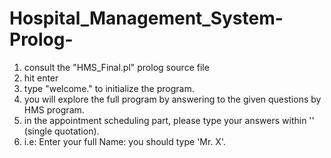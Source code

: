 # Hospital_Management_System-Prolog-

1. consult the "HMS_Final.pl" prolog source file 
2. hit enter
3. type "welcome." to initialize the program.
4. you will explore the full program by answering to the given questions by HMS program.
5. in the appointment scheduling part, please type your answers within '' (single quotation).
6. i.e: Enter your full Name:
you should type 'Mr. X'.
